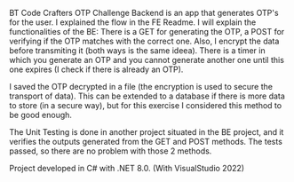 BT Code Crafters OTP Challenge Backend is an app that generates OTP's for the user.
 I explained the flow in the FE Readme. I will explain the functionalities of the BE:
  There is a GET for generating the OTP, a POST for verifying if the OTP matches with the 
  correct one. Also, I encrypt the data before transmiting it (both ways is the same ideea).
  There is a timer in which you generate an OTP and you cannot generate another one until this one expires (I check if there is already an OTP).

I saved the OTP decrypted in a file (the encryption is used to secure the transport of data). This can be extended to a database if there is more data to store (in a secure way), but for this exercise I considered this method to be good enough. 

The Unit Testing is done in another project situated in the BE project, and it verifies
 the outputs generated from the GET and POST methods. The tests passed, so there are
 no problem with those 2 methods.

Project developed in C# with .NET 8.0. (With VisualStudio 2022)